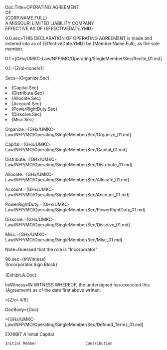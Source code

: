 Doc.Title=OPERATING AGREEMENT <br>OF<br><span style="text-transform:uppercase">{Corp.Name.Full}<br>A MISSOURI LIMITED LIABILITY COMPANY<br>EFFECTIVE AS OF {EffectiveDate.YMD} 
				
0.0.sec=THIS DECLARATION OF OPERATING AGREEMENT is made and entered into as of {EffectiveDate.YMD} by {Member.Name.Full}, as the sole member.

0.1.=[GHx/UMKC-Law/NFP/MO/Operating/SingleMember/Sec/Recite_01.md]

0.1.=[Z/ol-none/s1]

Secs={Organize.Sec}<li>{Capital.Sec}<li>{Distribute.Sec}<li>{Allocate.Sec}<li>{Account.Sec}<li>{PowerRightDuty.Sec}<li>{Dissolve.Sec}<li>{Misc.Sec}

Organize.=[GHx/UMKC-Law/NFP/MO/Operating/SingleMember/Sec/Organize_01.md]

Capital.=[GHx/UMKC-Law/NFP/MO/Operating/SingleMember/Sec/Capital_01.md]

Distribute.=[GHx/UMKC-Law/NFP/MO/Operating/SingleMember/Sec/Distribute_01.md]

Allocate.=[GHx/UMKC-Law/NFP/MO/Operating/SingleMember/Sec/Allocate_01.md]

Account.=[GHx/UMKC-Law/NFP/MO/Operating/SingleMember/Sec/Account_01.md]

PowerRightDuty.=[GHx/UMKC-Law/NFP/MO/Operating/SingleMember/Sec/PowerRightDuty_01.md]

Dissolve.=[GHx/UMKC-Law/NFP/MO/Operating/SingleMember/Sec/Dissolve_01.md]

Misc.=[GHx/UMKC-Law/NFP/MO/Operating/SingleMember/Sec/Misc_01.md]

Note=Guessed that the role is "Incorporator"

90.sec={InWitness}<br>{Incorporator.Sign.Block}<br><br>{Exhibit.A.Doc}

InWitness=IN WITNESS WHEREOF, the undersigned has executed this {Agreement} as of the date first above written.

=[Z/ol-II/8]

DocBody={Doc}

=[GHx/UMKC-Law/NFP/MO/Operating/SingleMember/Sec/Defined_Terms_01.md]



 



EXHIBIT A
Initial Capital


	Initial Member						Contribution
